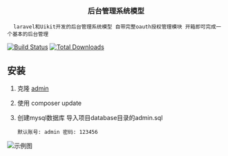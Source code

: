 <h3 align="center">后台管理系统模型</h3>

      laravel和Uikit开发的后台管理系统模型 自带完整oauth授权管理模块 开箱即可完成一个基本的后台管理
   
<p align="left">
<a href="https://laravel.com/"><img src="https://img.shields.io/badge/laravel-https%3A%2F%2Flaravel.com%2F-red.svg" alt="Build Status"></a>
<a href="https://getuikit.com/"><img src="https://img.shields.io/badge/UIkit-https%3A%2F%2Fgetuikit.com%2F-blue.svg" alt="Total Downloads"></a>
      
## 安装
1. 克隆 [admin](https://github.com/ydtg1993/admin.git)
2. 使用 composer update
3. 创建mysql数据库 导入项目database目录的admin.sql 

   `默认账号: admin 密码: 123456`
   
![示例图](https://github.com/ydtg1993/admin/blob/master/public/img/example.PNG)   
